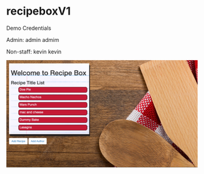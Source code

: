 # recipeboxV1

Demo Credentials

Admin:
admin
admim

Non-staff:
kevin
kevin

<img src="preview.png">
